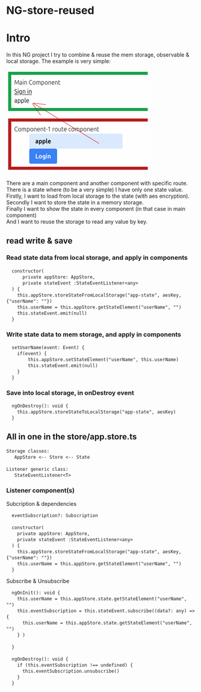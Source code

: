 # NG-store-reused

# Intro
In this NG project I try to combine & reuse the mem storage, observable & local storage.
The example is very simple:

![example](https://raw.githubusercontent.com/gelleicsaba/ng_reused_store/refs/heads/main/public/screenshot1.png)

There are a main component and another component with specific route.\
There is a state where (to be a very simple) I have only one state value.\
Firstly, I want to load from local storage to the state (with aes encryption).\
Secondly I want to store the state in a memory storage.\
Finally I want to show the state in every component (in that case in main component)\
And I want to reuse the storage to read any value by key.

## read write & save
### Read state data from local storage, and apply in components
```
  constructor(
      private appStore: AppStore,
      private stateEvent :StateEventListener<any>
  ) {
    this.appStore.storeStateFromLocalStorage("app-state", aesKey, {"userName": ""})
    this.userName = this.appStore.getStateElement("userName", "")
    this.stateEvent.emit(null)
  }
```

### Write state data to mem storage, and apply in components
```
  setUserName(event: Event) {
    if(event) {
        this.appStore.setStateElement("userName", this.userName)
        this.stateEvent.emit(null)
    }
  }
```

### Save into local storage, in onDestroy event
```
  ngOnDestroy(): void {
    this.appStore.storeStateToLocalStorage("app-state", aesKey)
  }
```


## All in one in the store/app.store.ts

```
Storage classes:
   AppStore <-- Store <-- State

Listener generic class:
   StateEventListener<T>

```

### Listener component(s)

Subcription & dependencies
```
  eventSubscription?: Subscription

  constructor(
    private appStore: AppStore,
    private stateEvent :StateEventListener<any>
  ) {
    this.appStore.storeStateFromLocalStorage("app-state", aesKey, {"userName": ""})
    this.userName = this.appStore.getStateElement("userName", "")
  }
```

Subscribe & Unsubscribe
```
  ngOnInit(): void {
    this.userName = this.appStore.state.getStateElement("userName", "")
    this.eventSubscription = this.stateEvent.subscribe((data?: any) => {
      this.userName = this.appStore.state.getStateElement("userName", "")
    } )

  }

  ngOnDestroy(): void {
    if (this.eventSubscription !== undefined) {
      this.eventSubscription.unsubscribe()
    }
  }
```

